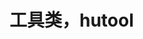 

# 工具类，hutool

<!-- 

https://mp.weixin.qq.com/s?__biz=MzI4Njc5NjM1NQ==&mid=2247489303&idx=1&sn=ba07ea067567e4b4ccf2753421e06613&chksm=ebd6283bdca1a12d84dc9e41baf747310bf3686723f735432674e9542bb5e70c85cb266c8c9b&mpshare=1&scene=1&srcid=&sharer_sharetime=1566096072522&sharer_shareid=b256218ead787d58e0b58614a973d00d&key=ecc4386bb884a7b17e057d1cd264289e7333a766811d4f6224a19c5a26046044bf16e959718062a6d0f4f520c5b5f2c1e3ad8e0bfb6c1a33f32a1f7eab9e59ae39ddc30bb2da2acb44ae925739a8526f&ascene=1&uin=MTE1MTYxNzY2MQ%3D%3D&devicetype=Windows+10&version=62060844&lang=zh_CN&pass_ticket=KNIQtX41YDQyV45g0ufRqiSQVMRtJpLFpsjoZ9ZqFyIlTpjhVE%2BlNBm0k08IN2ET

https://mp.weixin.qq.com/s/XkPmvFa4xyFncDOlXAwIzg
-->
